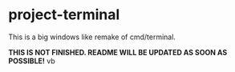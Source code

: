 # project-terminal
This is a big windows like remake of cmd/terminal.

**THIS IS NOT FINISHED. README WILL BE UPDATED AS SOON AS POSSIBLE!**
vb
